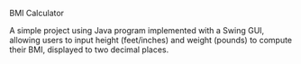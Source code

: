 BMI Calculator

A simple project using Java program implemented with a Swing GUI, allowing users to input height (feet/inches) and weight (pounds) to compute their BMI, displayed to two decimal places.
